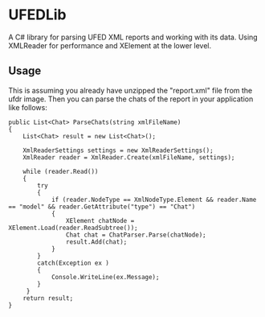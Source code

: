 # UFEDLib
A C# library for parsing UFED XML reports and working with its data. 
Using XMLReader for performance and XElement at the lower level.

## Usage
This is assuming you already have unzipped the "report.xml" file from the ufdr image.
Then you can parse the chats of the report in your application like follows:

```
public List<Chat> ParseChats(string xmlFileName)
{
    List<Chat> result = new List<Chat>();
    
    XmlReaderSettings settings = new XmlReaderSettings();
    XmlReader reader = XmlReader.Create(xmlFileName, settings);

    while (reader.Read())
    {
        try
        {
            if (reader.NodeType == XmlNodeType.Element && reader.Name == "model" && reader.GetAttribute("type") == "Chat")
            {
                XElement chatNode = XElement.Load(reader.ReadSubtree());    
                Chat chat = ChatParser.Parse(chatNode);
                result.Add(chat);
            }
        }
        catch(Exception ex )
        {
            Console.WriteLine(ex.Message);
        }
     }
    return result;
}
```





